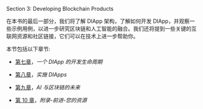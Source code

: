 Section 3: Developing Blockchain Products

在本书的最后一部分，我们将了解 DIApp 架构，了解如何开发 DIApp，并观察一些示例用例，以进一步研究区块链和人工智能的融合。我们还将提到一些关键的互联网资源和社区链接，它们可以在技术上进一步帮助你。

本节包括以下章节:

*   [第七章](07.html)，*一个 DIApp 的开发生命周期*

*   [第八章](08.html)，*实施 DIApps*

*   [第九章](09.html)，*AI 与区块链的未来*

*   [第 10 章](pt3.xhtml)，*附录-前进-您的资源*
